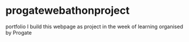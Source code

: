 # progatewebathonproject
portfolio
I build this webpage as project in the week of learning organised by Progate

